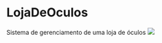 # LojaDeOculos
Sistema de gerenciamento de uma loja de óculos
<img src="C:\Users\yasmin\Documents\loja_oculos">
